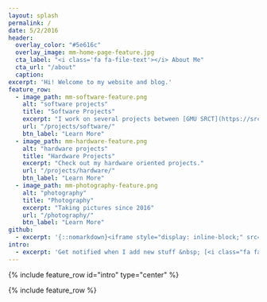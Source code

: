 ```yaml
---
layout: splash
permalink: /
date: 5/2/2016
header:
  overlay_color: "#5e616c"
  overlay_image: mm-home-page-feature.jpg
  cta_label: "<i class='fa fa-file-text'></i> About Me"
  cta_url: "/about"
  caption:
excerpt: 'Hi! Welcome to my website and blog.'
feature_row:
  - image_path: mm-software-feature.png
    alt: "software projects"
    title: "Software Projects"
    excerpt: "I work on several projects between [GMU SRCT](https://srct.gmu.edu) and myself."
    url: "/projects/software/"
    btn_label: "Learn More"
  - image_path: mm-hardware-feature.png
    alt: "hardware projects"
    title: "Hardware Projects"
    excerpt: "Check out my hardware oriented projects."
    url: "/projects/hardware/"
    btn_label: "Learn More"
  - image_path: mm-photography-feature.png
    alt: "photography"
    title: "Photography"
    excerpt: "Taking pictures since 2016"
    url: "/photography/"
    btn_label: "Learn More"
github:
  - excerpt: '{::nomarkdown}<iframe style="display: inline-block;" src="https://ghbtns.com/github-btn.html?user=mmistakes&repo=minimal-mistakes&type=star&count=true&size=large" frameborder="0" scrolling="0" width="160px" height="30px"></iframe> <iframe style="display: inline-block;" src="https://ghbtns.com/github-btn.html?user=mmistakes&repo=minimal-mistakes&type=fork&count=true&size=large" frameborder="0" scrolling="0" width="158px" height="30px"></iframe>{:/nomarkdown}'
intro:
  - excerpt: 'Get notified when I add new stuff &nbsp; [<i class="fa fa-twitter"></i> @mark_stenglein](https://twitter.com/mark_stenglein){: .btn .btn--twitter}'
---
```


{% include feature_row id="intro" type="center" %}

{% include feature_row %}
